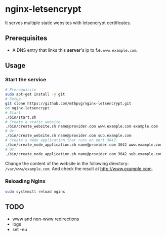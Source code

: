 # nginx-letsencrypt

It serves multiple static websites with letsencrypt certificates.

## Prerequisites
- A DNS entry that links this **server**'s ip to f.e. `www.example.com`.

## Usage

### Start the service

```bash
# Prerequisite
sudo apt-get install -y git
# Setup
git clone https://github.com/mthpvg/nginx-letsencrypt.git
cd nginx-letsencrypt
# Start
./bin/start.sh
# Create a static website
./bin/create_website.sh name@provider.com www.example.com example.com
# Or:
./bin/create_website.sh name@provider.com sub.example.com
# Create a node application that runs on port 3042:
./bin/create_node_application.sh name@provider.com 3042 www.example.com example.com
# Or:
./bin/create_node_application.sh name@provider.com 3042 sub.example.com
```
Change the content of the website in the following directory: `/var/www/example.com`. And check the result at http://www.example.com.

### Reloading Nginx
```bash
sudo systemctl reload nginx
```

## TODO
- www and non-www redirections
- logs
- set -eu
